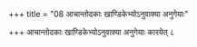 +++
title = "08 आचान्तोदकाः खाण्डिकेभ्योऽनुवाक्या अनुगेयाः"

+++
आचान्तोदकाः खाण्डिकेभ्योऽनुवाक्या अनुगेयाः कारयेत् ८